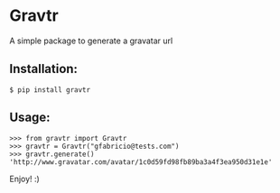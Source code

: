 # Gravtr
A simple package to generate a gravatar url

## Installation:
```
$ pip install gravtr
```
## Usage:
```
>>> from gravtr import Gravtr
>>> gravtr = Gravtr("gfabricio@tests.com")
>>> gravtr.generate()
'http://www.gravatar.com/avatar/1c0d59fd98fb89ba3a4f3ea950d31e1e'
```
Enjoy! :) 
